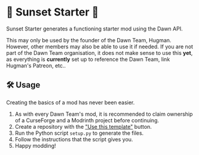 # 🌠 Sunset Starter 🌠
Sunset Starter generates a functioning starter mod using the Dawn API.

This may only be used by the founder of the Dawn Team, Hugman. However, other members may also be able to use it if needed.
If you are not part of the Dawn Team organisation, it does not make sense to use this **yet**, as everything is **currently** set up to reference the Dawn Team, link Hugman's Patreon, etc..

## 🛠 Usage

Creating the basics of a mod has never been easier.
1. As with every Dawn Team's mod, it is recommended to claim ownership of a CurseForge and a Modrinth project before continuing. 
2. Create a repository with the ["Use this template"](https://github.com/DawnTeamMC/Template/generate) button.
3. Run the Python script `setup.py` to generate the files.
4. Follow the instructions that the script gives you.
5. Happy modding!